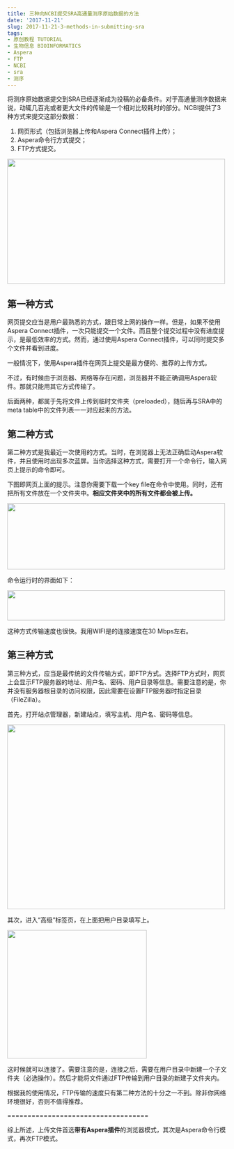 ```yaml
---
title: 三种向NCBI提交SRA高通量测序原始数据的方法
date: '2017-11-21'
slug: 2017-11-21-3-methods-in-submitting-sra
tags:
- 原创教程 TUTORIAL
- 生物信息 BIOINFORMATICS
- Aspera
- FTP
- NCBI
- sra
- 测序
---
```



将测序原始数据提交到SRA已经逐渐成为投稿的必备条件。对于高通量测序数据来说，动辄几百兆或者更大文件的传输是一个相对比较耗时的部分。NCBI提供了3种方式来提交这部分数据：

1.  网页形式（包括浏览器上传和Aspera Connect插件上传）；
2.  Aspera命令行方式提交；
3.  FTP方式提交。

<img src="http://bio-spring.top/wp-content/uploads/2017/11/preload1-500x287.png" class="alignnone size-medium wp-image-913" sizes="(max-width: 500px) 100vw, 500px" srcset="http://bio-spring.top/wp-content/uploads/2017/11/preload1-500x287.png 500w, http://bio-spring.top/wp-content/uploads/2017/11/preload1.png 501w" width="500" height="287" />

## 第一种方式

网页提交应当是用户最熟悉的方式，跟日常上网的操作一样。但是，如果不使用Aspera
Connect插件，一次只能提交一个文件。而且整个提交过程中没有进度提示，是最低效率的方式。然而，通过使用Aspera
Connect插件，可以同时提交多个文件并看到进度。

一般情况下，使用Aspera插件在网页上提交是最方便的、推荐的上传方式。

不过，有时候由于浏览器、网络等存在问题，浏览器并不能正确调用Aspera软件。那就只能用其它方式传输了。

后面两种，都属于先将文件上传到临时文件夹（preloaded），随后再与SRA中的meta
table中的文件列表一一对应起来的方法。

## 第二种方式

第二种方式是我最近一次使用的方式。当时，在浏览器上无法正确启动Aspera软件，并且使用时出现多次蓝屏。当你选择这种方式，需要打开一个命令行，输入网页上提示的命令即可。

下图即网页上面的提示。注意你需要下载一个key
file在命令中使用。同时，还有把所有文件放在一个文件夹中。**相应文件夹中的所有文件都会被上传。**

<img src="http://bio-spring.top/wp-content/uploads/2017/11/preload5-500x152.png" class="alignnone size-medium wp-image-912" sizes="(max-width: 500px) 100vw, 500px" srcset="http://bio-spring.top/wp-content/uploads/2017/11/preload5-500x152.png 500w, http://bio-spring.top/wp-content/uploads/2017/11/preload5.png 716w" width="500" height="152" />

命令运行时的界面如下：

<img src="http://bio-spring.top/wp-content/uploads/2017/11/preload4-500x69.png" class="alignnone size-medium wp-image-911" sizes="(max-width: 500px) 100vw, 500px" srcset="http://bio-spring.top/wp-content/uploads/2017/11/preload4-500x69.png 500w, http://bio-spring.top/wp-content/uploads/2017/11/preload4-768x106.png 768w, http://bio-spring.top/wp-content/uploads/2017/11/preload4.png 966w" width="500" height="69" />

这种方式传输速度也很快。我用WIFI是的连接速度在30 Mbps左右。

## 第三种方式

第三种方式，应当是最传统的文件传输方式，即FTP方式。选择FTP方式时，网页上会显示FTP服务器的地址、用户名、密码、用户目录等信息。需要注意的是，你并没有服务器根目录的访问权限，因此需要在设置FTP服务器时指定目录（FileZilla）。

首先，打开站点管理器，新建站点，填写主机、用户名、密码等信息。

<img src="http://bio-spring.top/wp-content/uploads/2017/11/preload2-500x424.png" class="alignnone size-medium wp-image-909" sizes="(max-width: 500px) 100vw, 500px" srcset="http://bio-spring.top/wp-content/uploads/2017/11/preload2-500x424.png 500w, http://bio-spring.top/wp-content/uploads/2017/11/preload2.png 529w" width="500" height="424" />

其次，进入“高级”标签页，在上面把用户目录填写上。

<img src="http://bio-spring.top/wp-content/uploads/2017/11/preload3.png" class="alignnone size-full wp-image-910" width="320" height="295" />

这时候就可以连接了。需要注意的是，连接之后，需要在用户目录中新建一个子文件夹（必选操作）。然后才能将文件通过FTP传输到用户目录的新建子文件夹内。

根据我的使用情况，FTP传输的速度只有第二种方法的十分之一不到。除非你网络环境很好，否则不值得推荐。

===================================

综上所述，上传文件首选**带有Aspera插件**的浏览器模式，其次是Aspera命令行模式，再次FTP模式。
